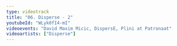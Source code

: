 ```yaml
---
type: videotrack
title: "06. Disperse - 2"
youtubeId: "WLyk0fI4-mI"
videoevents: "David Maxim Micic, DispersE, Plini at Patronaat"
videoartists: ["Disperse"]
---
```


